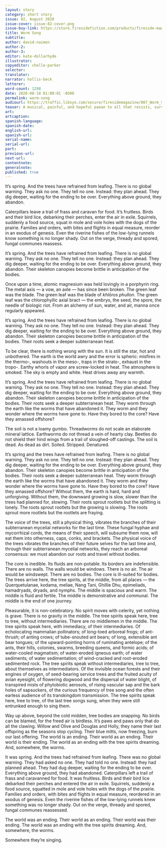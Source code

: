 ```yaml
---
layout: story
category: short story
issue: 82, August 2020
issue-cover: issue-82-cover.png
issue-buy-link: https://store.firesidefiction.com/products/fireside-magazine-issue-82-august-2020
title: Worm Song
subtitle:
author: david-naimon
author-2:
author-3:
editor: kate-dollarhyde
illustrator:
copyeditor: chelle-parker
selector:
translator:
narrator: hollis-beck
letterer:
word-count: 1298
date: 2020-08-18 01:00:01 -0500
permalink: worm-song
audiourl: https://traffic.libsyn.com/secure/firesidemagazine/007_Worm_Song.mp3
teaser: A musical, painful, and hopeful paean to all that resists, survives, and renews.
art:
artcaption:
spanish-language:
spanish-date:
english-url:
spanish-url:
serial-name:
serial-url:
part:
previous-url:
next-url:
contentnote:
generalnote:
published: true
---
```


It’s spring. And the trees have refrained from leafing. There is no global warning. They ask no one. They tell no one. Instead: they plan ahead. They dig deeper, waiting for the ending to be over. Everything above ground, they abandon.

Caterpillars leave a trail of frass and caravan for food. It’s fruitless. Birds and their bird lice, debarking their perches, enter the air in exile. Squirrels, suddenly a food source, squat in mole and vole holes with the dogs of the prairie. Families and orders, with bites and flights in equal measure, reorder in an exodus of genesis. Even the riverine fishes of the low-lying runnels know something is no longer shady. Out on the verge, thready and spored, fungal communes reassess.

It’s spring. And the trees have refrained from leafing. There is no global warning. They ask no one. They tell no one. Instead: they plan ahead. They dig deeper, waiting for the ending to be over. Everything above ground, they abandon. Their skeleton canopies become brittle in anticipation of the bodies.

Once upon a time, atomic magnesium was held lovingly in a porphyrin ring. The metal axis — a vow, an axle — has since been broken. The green leaf was the blade. The green leaf was the blade of _khlōros phullon_. The green leaf was the chlorophyllic axial bract — the embryo, the seed, the spore, the needle of biologic riot. From an alchemy of sun, water, and air, manna once regularly appeared.

It’s spring. And the trees have refrained from leafing. There is no global warning. They ask no one. They tell no one. Instead: they plan ahead. They dig deeper, waiting for the ending to be over. Everything above ground, they abandon. Their skeleton canopies become brittle in anticipation of the bodies. Their roots seek a deeper subterranean heat.

To be clear, there is nothing wrong with the sun. It is still the star, hot and unbothered. The earth is the world awry and the error is spheric: misfires in the thermo-, washouts in the meso-, traps in the strato-, exhaust in the tropo-. Earthy whorls of vapor are screw-locked in heat. The atmosphere is smoked. The sky is empty and white. Heat drives away any warmth.

It’s spring. And the trees have refrained from leafing. There is no global warning. They ask no one. They tell no one. Instead: they plan ahead. They dig deeper, waiting for the ending to be over. Everything above ground, they abandon. Their skeleton canopies become brittle in anticipation of the bodies. Their roots seek a deeper subterranean heat. They worm through the earth like the worms that have abandoned it. They worm and they wonder where the worms have gone to. Have they bored to the core? Have they amassed offshore?

The soil is not a loamy gumbo. Threadworms do not scale an elaborate mineral lattice. Earthworms do not thread a vein of hearty clay. Beetles do not shield their hind wings from a trail of sloughed-off castings. The soil is dead. As dead as dirt. Soiled. Stripped. Denatured.

It’s spring and the trees have refrained from leafing. There is no global warning. They ask no one. They tell no one. Instead: they plan ahead. They dig deeper, waiting for the ending to be over. Everything above ground, they abandon. Their skeleton canopies become brittle in anticipation of the bodies. Their roots seek a deeper subterranean heat. They worm through the earth like the worms that have abandoned it. They worm and they wonder where the worms have gone to. Have they bored to the core? Have they amassed offshore? Without them, the earth is hard, hard and unforgiving. Without them, the downward growing is slow, slower than the trees had planned for, slowing. Their roots sprout rootlets but the splitting is lonely. The roots sprout rootlets but the growing is slowing. The roots sprout more rootlets but the rootlets are fraying.

The voice of the trees, still a physical thing, vibrates the branches of their subterranean mycelial networks for the last time. These fungal hyphae and mycorrhizal cords, the means of their speech, will subsume them now, will eat them into otherness, caps, conks, and brackets. The physical voice of the trees vibrates the branches of their future selves for the last time and, through their subterranean mycelial networks, they reach an arboreal consensus: we must abandon our roots and travel without bodies.

<div class="worm-song-interstitial">

<p>The core is inedible. Its fluids are non-potable. Its borders are indefensible. There are no walls. The walls would be windows. There is no air. The air would be windswept. There are no bodies. The core is ill-suited for bodies. The trees arrive here, the tree spirits, at the middle, from all places — the Querquetulanae, kodama, meliae, Nang Tani, Ghillie Dhu, epimeliads, hamadryads, dryads, and nymphs. The middle is spacious and warm. The middle is fluid and fertile. The middle is demonstrative and communal. The middle is the end of one journey.</p>

<p>Pleasurable, it is non-celebratory. No spirit moves with celerity, yet nothing is grave. There is no gravity in the middle. The tree spirits speak here, tree to tree, without intermediaries. There are no middlemen in the middle. The tree spirits speak here, with immediacy, of their intermediaries. Of echolocating mammalian pollinators; of long-toed arboreal frogs; of ant-thrush; of anting crows; of tube-snouted ant bears; of long, extensible ant bear tongues; of the upward-pointing horns of ruminating antelope; of the ants, their hills, colonies, swarms, breeding queens, and formic acids; of water-cooled magmatism; of water-eroded igneous earth; of water sediments; of water sedimentation; of wind-cracked and root-eroded sedimented rock. The tree spirits speak without intermediaries, tree to tree, about themselves as intermediators. Of the invisible ocean forests and their engines of oxygen, of seed-bearing service trees and the fruited acuity of avian eyesight, of flowering dogwood and the dispersal of water blight, of transpired mists of phytobiotic aerosols, of rising vascular sap and the bark holes of sapsuckers, of the curious frequency of tree song and the often earless audience of its transkingdom transmission. The tree spirits speak here, tree to tree, of the last tree songs sung, when they were still entrunked enough to sing them.</p>

</div>

Way up above, beyond the cold midden, tree bodies are snapping. No birds can be blamed, for the freed air is birdless. It’s paws and paws only that do all the clawing. Willow and Olive and Douglas and Holly, they name their last offspring as the seasons stop cycling. Their blue mitts, now freezing, burn our last offering. The world is an ending. Their world as an ending. Their world is their ending. The world as an ending with the tree spirits dreaming. And, somewhere, the worms.

It was spring. And the trees had refrained from leafing. There was no global warning. They had asked no one. They had told no one. Instead: they had planned ahead. They had dug deeper, waiting for the ending to be over. Everything above ground, they had abandoned. Caterpillars left a trail of frass and caravanned for food. It was fruitless. Birds and their bird lice debarked their perches and entered the air in exile. Squirrels, suddenly a food source, squatted in mole and vole holes with the dogs of the prairie. Families and orders, with bites and flights in equal measure, reordered in an exodus of genesis. Even the riverine fishes of the low-lying runnels knew something was no longer shady. Out on the verge, thready and spored, fungal communes reassessed.

The world was an ending. Their world as an ending. Their world was their ending. The world was an ending with the tree spirits dreaming. And, somewhere, the worms.

Somewhere they’re singing.
